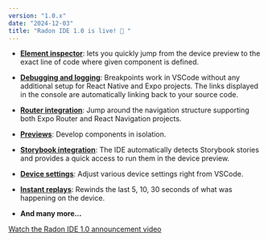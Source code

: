 ```yaml
---
version: "1.0.x"
date: "2024-12-03"
title: "Radon IDE 1.0 is live! 🎉 "
---
```


- [**Element inspector**](/docs/features/element-inspector): lets you quickly jump from the device preview to the exact line of code where given component is defined.

- [**Debugging and logging**](/docs/features/debugging-and-logging): Breakpoints work in VSCode without any additional setup for React Native and Expo projects. The links displayed in the console are automatically linking back to your source code.

- [**Router integration**](/docs/features/router-integration): Jump around the navigation structure supporting both Expo Router and React Navigation projects.

- [**Previews**](/docs/features/previews): Develop components in isolation.

- [**Storybook integration**](/docs/features/storybook-integration): The IDE automatically detects Storybook stories and provides a quick access to run them in the device preview.

- [**Device settings**](/docs/features/device-settings): Adjust various device settings right from VSCode.

- [**Instant replays**](/docs/features/screen-recording): Rewinds the last 5, 10, 30 seconds of what was happening on the device.

- **And many more...**

[Watch the Radon IDE 1.0 announcement video](https://youtu.be/07Un9EfE8D4?si=I3ZvMDLPaBzwHi3s)
